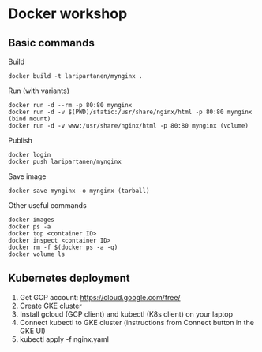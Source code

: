 # Docker workshop

## Basic commands

Build
```
docker build -t laripartanen/mynginx .
```

Run (with variants)
```
docker run -d --rm -p 80:80 mynginx
docker run -d -v $(PWD)/static:/usr/share/nginx/html -p 80:80 mynginx (bind mount)
docker run -d -v www:/usr/share/nginx/html -p 80:80 mynginx (volume)
```

Publish
```
docker login
docker push laripartanen/mynginx
```

Save image
```
docker save mynginx -o mynginx (tarball)
```

Other useful commands
```
docker images
docker ps -a
docker top <container ID>
docker inspect <container ID>
docker rm -f $(docker ps -a -q)
docker volume ls
```

## Kubernetes deployment

1. Get GCP account: https://cloud.google.com/free/
2. Create GKE cluster
3. Install gcloud (GCP client) and kubectl (K8s client) on your laptop
4. Connect kubectl to GKE cluster (instructions from Connect button in the GKE UI)
5. kubectl apply -f nginx.yaml
